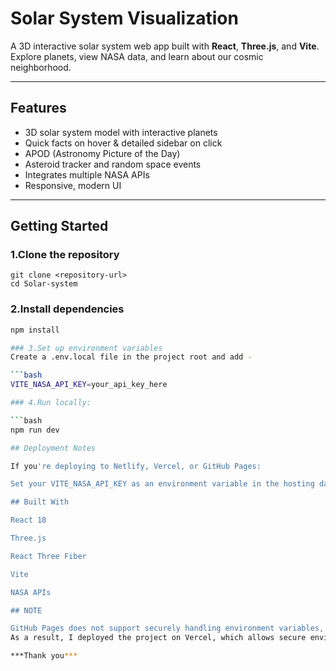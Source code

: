 # Solar System Visualization

A 3D interactive solar system web app built with **React**, **Three.js**, and **Vite**. Explore planets, view NASA data, and learn about our cosmic neighborhood.

---

## Features

- 3D solar system model with interactive planets  
- Quick facts on hover & detailed sidebar on click  
- APOD (Astronomy Picture of the Day)  
- Asteroid tracker and random space events  
- Integrates multiple NASA APIs  
- Responsive, modern UI

---

## Getting Started

### 1.Clone the repository

```
git clone <repository-url>
cd Solar-system
```

### 2.Install dependencies

```bash
npm install

### 3.Set up environment variables 
Create a .env.local file in the project root and add -

```bash
VITE_NASA_API_KEY=your_api_key_here

### 4.Run locally:

```bash
npm run dev

## Deployment Notes

If you're deploying to Netlify, Vercel, or GitHub Pages:

Set your VITE_NASA_API_KEY as an environment variable in the hosting dashboard.

## Built With

React 18

Three.js

React Three Fiber

Vite

NASA APIs

## NOTE

GitHub Pages does not support securely handling environment variables, which means there's no way to use an API key without exposing it publicly.
As a result, I deployed the project on Vercel, which allows secure environment variable management and production-ready hosting.

***Thank you***